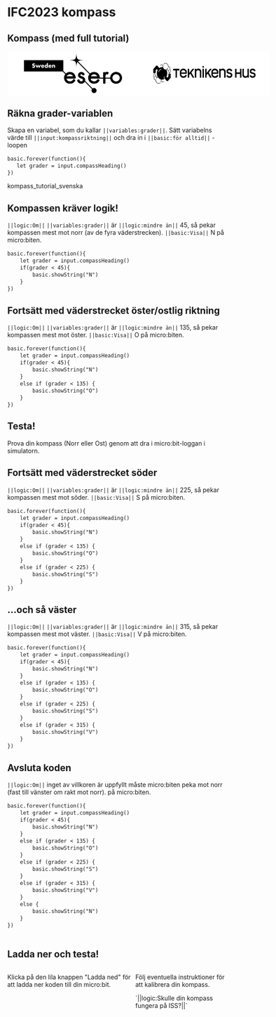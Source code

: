 # IFC2023 kompass
## Kompass (med full tutorial)
<div style="display: flex; justify-content: space-around;">
  <img src="https://github.com/ElinTeknikensHus/esero_test/blob/master/logotyp%20esero-sweden_svart.png?raw=true" alt="DampVibrations" width="300"/>
  <img src="https://github.com/ElinTeknikensHus/esero_test/blob/master/TH-logo-liggande-svart%403x.png?raw=true" alt="DampVibrations" width="300"/>
</div>

## Räkna grader-variablen
Skapa en variabel, som du kallar `||variables:grader||`. Sätt variabelns värde till `||input:kompassriktning||` och dra in i `||basic:för alltid||` -loopen
 
 ```blocks
basic.forever(function(){
    let grader = input.compassHeading()
})
 ```

kompass_tutorial_svenska
## Kompassen kräver logik!
`||logic:Om||` `||variables:grader||` är `||logic:mindre än||` 45, så pekar kompassen mest mot norr (av de fyra väderstrecken). `||basic:Visa||` N på micro:biten.

```blocks
basic.forever(function(){
    let grader = input.compassHeading()
    if(grader < 45){
        basic.showString("N")
    }
})
 ```

 ## Fortsätt med väderstrecket öster/ostlig riktning
`||logic:Om||` `||variables:grader||` är `||logic:mindre än||` 135, så pekar kompassen mest mot öster. `||basic:Visa||` O på micro:biten.

```blocks
basic.forever(function(){
    let grader = input.compassHeading()
    if(grader < 45){
        basic.showString("N")
    }
    else if (grader < 135) {
        basic.showString("O")
    }
})
 ```

## Testa! 
Prova din kompass (Norr eller Ost) genom att dra i micro:bit-loggan i simulatorn.

## Fortsätt med väderstrecket söder 
`||logic:Om||` `||variables:grader||` är `||logic:mindre än||` 225, så pekar kompassen mest mot söder. `||basic:Visa||` S på micro:biten.

```blocks
basic.forever(function(){
    let grader = input.compassHeading()
    if(grader < 45){
        basic.showString("N")
    }
    else if (grader < 135) {
        basic.showString("O")
    }
    else if (grader < 225) {
        basic.showString("S")
    }
})
 ```

 ## ...och så väster 
`||logic:Om||` `||variables:grader||` är `||logic:mindre än||` 315, så pekar kompassen mest mot väster. `||basic:Visa||` V på micro:biten.

```blocks
basic.forever(function(){
    let grader = input.compassHeading()
    if(grader < 45){
        basic.showString("N")
    }
    else if (grader < 135) {
        basic.showString("O")
    }
    else if (grader < 225) {
        basic.showString("S")
    }
    else if (grader < 315) {
        basic.showString("V")
    }
})
 ```

 ## Avsluta koden 
`||logic:Om||` inget av villkoren är uppfyllt måste micro:biten peka mot norr (fast till vänster om rakt mot norr).  på micro:biten.

```blocks
basic.forever(function(){
    let grader = input.compassHeading()
    if(grader < 45){
        basic.showString("N")
    }
    else if (grader < 135) {
        basic.showString("O")
    }
    else if (grader < 225) {
        basic.showString("S")
    }
    else if (grader < 315) {
        basic.showString("V")
    }
    else {
        basic.showString("N")
    }
})
 
```


 ## Ladda ner och testa!

<div style="display: flex; justify-content: space-around;">
  <div>
    <p>Klicka på den lila knappen "Ladda ned" för att ladda ner koden till din micro:bit.</p>
  </div>
  <div>
    <p>Följ eventuella instruktioner för att kalibrera din kompass.</p>
    <p>`||logic:Skulle din kompass fungera på ISS?||`</p>
  </div>
</div>